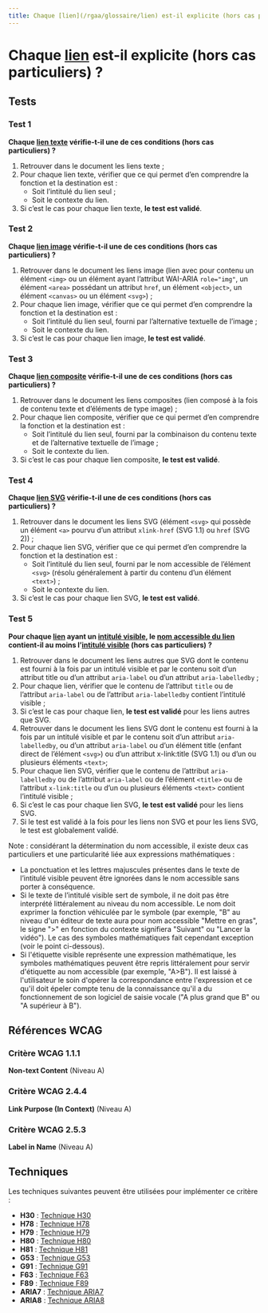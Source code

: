 ```yaml
---
title: Chaque [lien](/rgaa/glossaire/lien) est-il explicite (hors cas particuliers) ?
---
```


# Chaque [lien](/rgaa/glossaire/lien) est-il explicite (hors cas particuliers) ?



## Tests

### Test 1

**Chaque [lien texte](/rgaa/glossaire/lien-texte) vérifie-t-il une de ces conditions (hors cas particuliers) ?**

1. Retrouver dans le document les liens texte ;
2. Pour chaque lien texte, vérifier que ce qui permet d’en comprendre la fonction et la destination est :
   - Soit l’intitulé du lien seul ;
   - Soit le contexte du lien.
3. Si c’est le cas pour chaque lien texte, **le test est validé**.

### Test 2

**Chaque [lien image](/rgaa/glossaire/lien-image) vérifie-t-il une de ces conditions (hors cas particuliers) ?**

1. Retrouver dans le document les liens image (lien avec pour contenu un élément `<img>` ou un élément ayant l’attribut WAI-ARIA `role="img"`, un élément `<area>` possédant un attribut `href`, un élément `<object>`, un élément `<canvas>` ou un élément `<svg>`) ;
2. Pour chaque lien image, vérifier que ce qui permet d’en comprendre la fonction et la destination est :
   - Soit l’intitulé du lien seul, fourni par l’alternative textuelle de l’image ;
   - Soit le contexte du lien.
3. Si c’est le cas pour chaque lien image, **le test est validé**.

### Test 3

**Chaque [lien composite](/rgaa/glossaire/lien-composite) vérifie-t-il une de ces conditions (hors cas particuliers) ?**

1. Retrouver dans le document les liens composites (lien composé à la fois de contenu texte et d’éléments de type image) ;
2. Pour chaque lien composite, vérifier que ce qui permet d’en comprendre la fonction et la destination est :
   - Soit l’intitulé du lien seul, fourni par la combinaison du contenu texte et de l’alternative textuelle de l’image ;
   - Soit le contexte du lien.
3. Si c’est le cas pour chaque lien composite, **le test est validé**.

### Test 4

**Chaque [lien SVG](/rgaa/glossaire/lien-svg) vérifie-t-il une de ces conditions (hors cas particuliers) ?**

1. Retrouver dans le document les liens SVG (élément `<svg>` qui possède un élément `<a>` pourvu d’un attribut `xlink-href` (SVG 1.1) ou `href` (SVG 2)) ;
2. Pour chaque lien SVG, vérifier que ce qui permet d’en comprendre la fonction et la destination est :
   - Soit l’intitulé du lien seul, fourni par le nom accessible de l’élément `<svg>` (résolu généralement à partir du contenu d’un élément `<text>`) ;
   - Soit le contexte du lien.
3. Si c’est le cas pour chaque lien SVG, **le test est validé**.

### Test 5

**Pour chaque [lien](/rgaa/glossaire/lien) ayant un [intitulé visible](/rgaa/glossaire/intitule-visible), le [nom accessible du lien](/rgaa/glossaire/intitule-ou-nom-accessible-de-lien) contient-il au moins l’[intitulé visible](/rgaa/glossaire/intitule-visible) (hors cas particuliers) ?**

1. Retrouver dans le document les liens autres que SVG dont le contenu est fourni à la fois par un intitulé visible et par le contenu soit d’un attribut title ou d’un attribut `aria-label` ou d’un attribut `aria-labelledby` ;
2. Pour chaque lien, vérifier que le contenu de l’attribut `title` ou de l’attribut `aria-label` ou de l’attribut `aria-labelledby` contient l’intitulé visible ;
3. Si c’est le cas pour chaque lien, **le test est validé** pour les liens autres que SVG.
4. Retrouver dans le document les liens SVG dont le contenu est fourni à la fois par un intitulé visible et par le contenu soit d’un attribut `aria-labelledby`, ou d’un attribut `aria-label` ou d’un élément title (enfant direct de l’élément `<svg>`) ou d’un attribut x-link:title (SVG 1.1) ou d’un ou plusieurs éléments `<text>`;
5. Pour chaque lien SVG, vérifier que le contenu de l’attribut `aria-labelledby` ou de l’attribut `aria-label` ou de l’élément `<title>` ou de l’attribut `x-link:title` ou d’un ou plusieurs éléments `<text>` contient l’intitulé visible ;
6. Si c’est le cas pour chaque lien SVG, **le test est validé** pour les liens SVG.
7. Si le test est validé à la fois pour les liens non SVG et pour les liens SVG, le test est globalement validé.

Note : considérant la détermination du nom accessible, il existe deux cas particuliers et une particularité liée aux expressions mathématiques :

- La ponctuation et les lettres majuscules présentes dans le texte de l’intitulé visible peuvent être ignorées dans le nom accessible sans porter à conséquence.
- Si le texte de l’intitulé visible sert de symbole, il ne doit pas être interprété littéralement au niveau du nom accessible. Le nom doit exprimer la fonction véhiculée par le symbole (par exemple, "B" au niveau d'un éditeur de texte aura pour nom accessible "Mettre en gras", le signe ">" en fonction du contexte signifiera "Suivant" ou "Lancer la vidéo"). Le cas des symboles mathématiques fait cependant exception (voir le point ci-dessous).
- Si l'étiquette visible représente une expression mathématique, les symboles mathématiques peuvent être repris littéralement pour servir d'étiquette au nom accessible (par exemple, "A>B"). Il est laissé à l'utilisateur le soin d'opérer la correspondance entre l'expression et ce qu'il doit épeler compte tenu de la connaissance qu'il a du fonctionnement de son logiciel de saisie vocale ("A plus grand que B" ou "A supérieur à B").



## Références WCAG

### Critère WCAG 1.1.1

**Non-text Content** (Niveau A)

### Critère WCAG 2.4.4

**Link Purpose (In Context)** (Niveau A)

### Critère WCAG 2.5.3

**Label in Name** (Niveau A)



## Techniques

Les techniques suivantes peuvent être utilisées pour implémenter ce critère :

- **H30** : [Technique H30](https://www.w3.org/WAI/WCAG21/Techniques/html/H30)
- **H78** : [Technique H78](https://www.w3.org/WAI/WCAG21/Techniques/html/H78)
- **H79** : [Technique H79](https://www.w3.org/WAI/WCAG21/Techniques/html/H79)
- **H80** : [Technique H80](https://www.w3.org/WAI/WCAG21/Techniques/html/H80)
- **H81** : [Technique H81](https://www.w3.org/WAI/WCAG21/Techniques/html/H81)
- **G53** : [Technique G53](https://www.w3.org/WAI/WCAG21/Techniques/html/G53)
- **G91** : [Technique G91](https://www.w3.org/WAI/WCAG21/Techniques/html/G91)
- **F63** : [Technique F63](https://www.w3.org/WAI/WCAG21/Techniques/html/F63)
- **F89** : [Technique F89](https://www.w3.org/WAI/WCAG21/Techniques/html/F89)
- **ARIA7** : [Technique ARIA7](https://www.w3.org/WAI/WCAG21/Techniques/html/ARIA7)
- **ARIA8** : [Technique ARIA8](https://www.w3.org/WAI/WCAG21/Techniques/html/ARIA8)
